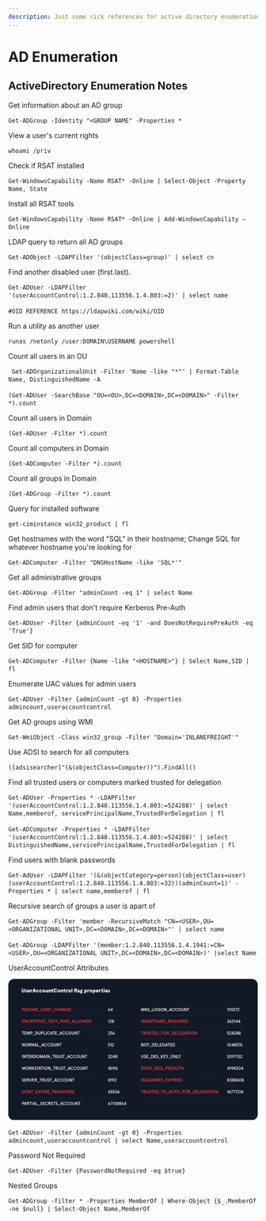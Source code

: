 ```yaml
---
description: Just some rick references for active directory enumeration
---
```


# AD Enumeration

## ActiveDirectory Enumeration Notes

Get information about an AD group

```text
Get-ADGroup -Identity "<GROUP NAME" -Properties *
```

View a user's current rights

```text
whoami /priv
```

Check if RSAT installed

```text
Get-WindowsCapability -Name RSAT* -Online | Select-Object -Property Name, State
```

Install all RSAT tools

```text
Get-WindowsCapability -Name RSAT* -Online | Add-WindowsCapability –Online
```

LDAP query to return all AD groups

```text
Get-ADObject -LDAPFilter '(objectClass=group)' | select cn
```

Find another disabled user \(first.last\).

```text
Get-ADUser -LDAPFilter '(userAccountControl:1.2.840.113556.1.4.803:=2)' | select name

#OID REFERENCE https://ldapwiki.com/wiki/OID
```

Run a utility as another user

```text
runas /netonly /user:DOMAIN\USERNAME powershell
```

Count all users in an OU

```text
 Get-ADOrganizationalUnit -Filter 'Name -like "*"' | Format-Table Name, DistinguishedName -A

(Get-ADUser -SearchBase "OU=<OU>,DC=<DOMAIN>,DC=<DOMAIN>" -Filter *).count
```

Count all users in Domain

```text
(Get-ADUser -Filter *).count
```

Count all computers in Domain

```text
(Get-ADComputer -Filter *).count
```

Count all groups in Domain

```text
(Get-ADGroup -Filter *).count
```

Query for installed software

```text
get-ciminstance win32_product | fl
```

Get hostnames with the word "SQL" in their hostname; Change SQL for whatever hostname you're looking for

```text
Get-ADComputer -Filter "DNSHostName -like 'SQL*'"
```

Get all administrative groups

```text
Get-ADGroup -Filter "adminCount -eq 1" | select Name
```

Find admin users that don't require Kerberos Pre-Auth

```text
Get-ADUser -Filter {adminCount -eq '1' -and DoesNotRequirePreAuth -eq 'True'}
```

Get SID for computer

```text
Get-ADComputer -Filter {Name -like "<HOSTNAME>"} | Select Name,SID | fl
```

Enumerate UAC values for admin users

```text
Get-ADUser -Filter {adminCount -gt 0} -Properties admincount,useraccountcontrol
```

Get AD groups using WMI

```text
Get-WmiObject -Class win32_group -Filter "Domain='INLANEFREIGHT'"
```

Use ADSI to search for all computers

```text
([adsisearcher]"(&(objectClass=Computer))").FindAll()
```

Find all trusted users or computers marked trusted for delegation

```text
Get-ADUser -Properties * -LDAPFilter '(userAccountControl:1.2.840.113556.1.4.803:=524288)' | select Name,memberof, servicePrincipalName,TrustedForDelegation | fl

Get-ADComputer -Properties * -LDAPFilter '(userAccountControl:1.2.840.113556.1.4.803:=524288)' | select DistinguishedName,servicePrincipalName,TrustedForDelegation | fl
```

Find users with blank passwords

```text
Get-AdUser -LDAPFilter '(&(objectCategory=person)(objectClass=user)(userAccountControl:1.2.840.113556.1.4.803:=32))(adminCount=1)' -Properties * | select name,memberof | fl
```

Recursive search of groups a user is apart of

```text
Get-ADGroup -Filter 'member -RecursiveMatch "CN=<USER>,OU=<ORGANIZATIONAL UNIT>,DC=<DOMAIN>,DC=<DOMAIN>"' | select name

Get-ADGroup -LDAPFilter '(member:1.2.840.113556.1.4.1941:=CN=<USER>,OU=<ORGANIZATIONAL UNIT>,DC=<DOMAIN>,DC=<DOMAIN>)' |select Name
```

UserAccountControl Attributes

![UAC Attributes](../../.gitbook/assets/image%20%28168%29.png)

```text
Get-ADUser -Filter {adminCount -gt 0} -Properties admincount,useraccountcontrol | select Name,useraccountcontrol
```

Password Not Required

```text
Get-ADUser -Filter {PasswordNotRequired -eq $true}
```

Nested Groups

```text
Get-ADGroup -filter * -Properties MemberOf | Where-Object {$_.MemberOf -ne $null} | Select-Object Name,MemberOf
```

